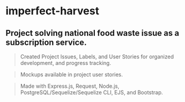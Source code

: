 # imperfect-harvest

## Project solving national food waste issue as a subscription service.

> Created Project Issues, Labels, and User Stories for organized development, and progress tracking.

> Mockups available in project user stories.

> Made with Express.js, Request, Node.js, PostgreSQL/Sequelize/Sequelize CLI, EJS, and Bootstrap.